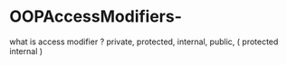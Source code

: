 # OOPAccessModifiers-
what is access modifier ? private, protected, internal, public, ( protected internal )
